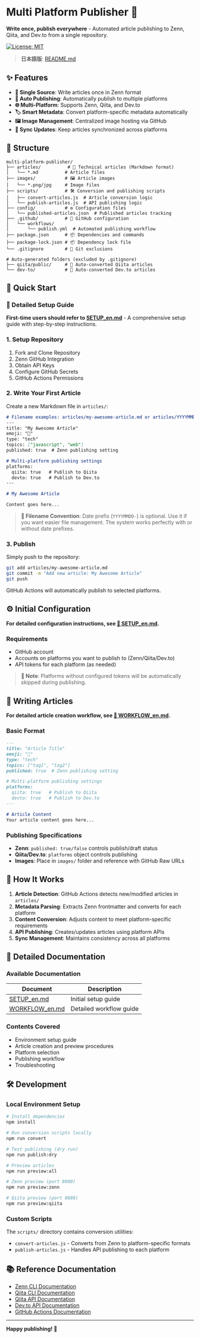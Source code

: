 # Multi Platform Publisher 🚀

**Write once, publish everywhere** - Automated article publishing to Zenn, Qiita, and Dev.to from a single repository.

[![License: MIT](https://img.shields.io/badge/License-MIT-yellow.svg)](https://opensource.org/licenses/MIT)

> **日本語版**: [README.md](README.md)

## ✨ Features

- **📝 Single Source**: Write articles once in Zenn format
- **🤖 Auto Publishing**: Automatically publish to multiple platforms
- **🌐 Multi-Platform**: Supports Zenn, Qiita, and Dev.to
- **🏷️ Smart Metadata**: Convert platform-specific metadata automatically
- **🖼️ Image Management**: Centralized image hosting via GitHub
- **🔄 Sync Updates**: Keep articles synchronized across platforms

## 📂 Structure

```
multi-platform-publisher/
├── articles/          # 📝 Technical articles (Markdown format)
│   └── *.md          # Article files
├── images/           # 🖼️ Article images
│   └── *.png/jpg     # Image files
├── scripts/          # 🛠️ Conversion and publishing scripts
│   ├── convert-articles.js  # Article conversion logic
│   └── publish-articles.js  # API publishing logic
├── config/           # ⚙️ Configuration files
│   └── published-articles.json  # Published articles tracking
├── .github/          # 🤖 GitHub configuration
│   └── workflows/
│       └── publish.yml  # Automated publishing workflow
├── package.json      # 📦 Dependencies and commands
├── package-lock.json # 📦 Dependency lock file
└── .gitignore        # 📝 Git exclusions

# Auto-generated folders (excluded by .gitignore)
├── qiita/public/     # 🔄 Auto-converted Qiita articles
└── dev-to/           # 🔄 Auto-converted Dev.to articles
```

## 🚀 Quick Start

### 📖 Detailed Setup Guide

**First-time users should refer to [SETUP_en.md](docs/SETUP_en.md)** - A comprehensive setup guide with step-by-step instructions.

### 1. Setup Repository

1. Fork and Clone Repository
2. Zenn GitHub Integration
3. Obtain API Keys
4. Configure GitHub Secrets
5. GitHub Actions Permissions

### 2. Write Your First Article

Create a new Markdown file in `articles/`:

```markdown
# Filename examples: articles/my-awesome-article.md or articles/YYYYMMDD-my-awesome-article.md
---
title: "My Awesome Article"
emoji: "🚀"
type: "tech"
topics: ["javascript", "web"]
published: true  # Zenn publishing setting

# Multi-platform publishing settings
platforms:
  qiita: true   # Publish to Qiita
  devto: true   # Publish to Dev.to
---

# My Awesome Article

Content goes here...
```

> **📝 Filename Convention**: Date prefix (`YYYYMMDD-`) is optional. Use it if you want easier file management. The system works perfectly with or without date prefixes.

### 3. Publish

Simply push to the repository:

```bash
git add articles/my-awesome-article.md
git commit -m "Add new article: My Awesome Article"
git push
```

GitHub Actions will automatically publish to selected platforms.

## ⚙️ Initial Configuration

**For detailed configuration instructions, see [📖 SETUP_en.md](docs/SETUP_en.md).**

### Requirements
- GitHub account
- Accounts on platforms you want to publish to (Zenn/Qiita/Dev.to)
- API tokens for each platform (as needed)

> **📌 Note**: Platforms without configured tokens will be automatically skipped during publishing.

## 📝 Writing Articles

**For detailed article creation workflow, see [📖 WORKFLOW_en.md](docs/WORKFLOW_en.md).**

### Basic Format

```markdown
---
title: "Article Title"
emoji: "🚀"
type: "tech"
topics: ["tag1", "tag2"]
published: true  # Zenn publishing setting

# Multi-platform publishing settings
platforms:
  qiita: true   # Publish to Qiita
  devto: true   # Publish to Dev.to
---

# Article Content
Your article content goes here...
```

### Publishing Specifications
- **Zenn**: `published: true/false` controls publish/draft status
- **Qiita/Dev.to**: `platforms` object controls publishing
- **Images**: Place in `images/` folder and reference with GitHub Raw URLs

## 🤖 How It Works

1. **Article Detection**: GitHub Actions detects new/modified articles in `articles/`
2. **Metadata Parsing**: Extracts Zenn frontmatter and converts for each platform
3. **Content Conversion**: Adjusts content to meet platform-specific requirements
4. **API Publishing**: Creates/updates articles using platform APIs
5. **Sync Management**: Maintains consistency across all platforms

## 📖 Detailed Documentation

### Available Documentation

| Document | Description |
|----------|-------------|
| [SETUP_en.md](docs/SETUP_en.md) | Initial setup guide |
| [WORKFLOW_en.md](docs/WORKFLOW_en.md) | Detailed workflow guide |

### Contents Covered
- Environment setup guide
- Article creation and preview procedures
- Platform selection
- Publishing workflow
- Troubleshooting

## 🛠️ Development

### Local Environment Setup

```bash
# Install dependencies
npm install

# Run conversion scripts locally
npm run convert

# Test publishing (dry run)
npm run publish:dry

# Preview articles
npm run preview:all

# Zenn preview (port 8000)
npm run preview:zenn

# Qiita preview (port 8888)
npm run preview:qiita
```

### Custom Scripts

The `scripts/` directory contains conversion utilities:
- `convert-articles.js` - Converts from Zenn to platform-specific formats
- `publish-articles.js` - Handles API publishing to each platform

## 📚 Reference Documentation

- [Zenn CLI Documentation](https://zenn.dev/zenn/articles/zenn-cli-guide)
- [Qiita CLI Documentation](https://qiita.com/Qiita/items/666e190490d0af90a92b)
- [Qiita API Documentation](https://qiita.com/api/v2/docs)
- [Dev.to API Documentation](https://developers.forem.com/api)
- [GitHub Actions Documentation](https://docs.github.com/en/actions)

---

**Happy publishing! 🚀**